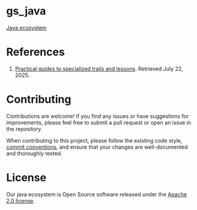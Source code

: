 # gs_java
[Java ecosystem](https://en.wikipedia.org/wiki/Java_(programming_language))

# References
1. [Practical guides to specialized trails and lessons](https://docs.oracle.com/javase/tutorial). Retrieved July 22, 2025.

# Contributing
Contributions are welcome! If you find any issues or have suggestions for improvements, please feel free to submit a pull request or open an issue in the repository.

When contributing to this project, please follow the existing code style, [commit conventions](https://www.conventionalcommits.org/en/v1.0.0/), and ensure that your changes are well-documented and thoroughly tested.

# License
Our java ecosystem is Open Source software released under the [Apache 2.0 license](https://www.apache.org/licenses/LICENSE-2.0.html).
